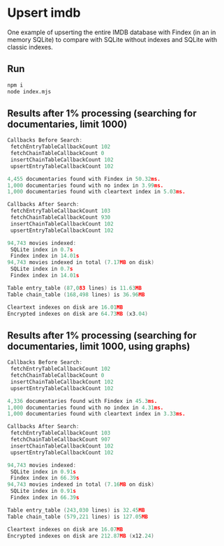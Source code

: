 # Upsert imdb

One example of upserting the entire IMDB database with Findex (in an in memory SQLite) to compare with SQLite without indexes and SQLite with classic indexes.

## Run

```sh
npm i
node index.mjs
```

## Results after 1% processing (searching for documentaries, limit 1000)

```c
Callbacks Before Search:
 fetchEntryTableCallbackCount 102
 fetchChainTableCallbackCount 0
 insertChainTableCallbackCount 102
 upsertEntryTableCallbackCount 102

4,455 documentaries found with Findex in 50.32ms.
1,000 documentaries found with no index in 3.99ms.
1,000 documentaries found with cleartext index in 5.03ms.

Callbacks After Search:
 fetchEntryTableCallbackCount 103
 fetchChainTableCallbackCount 930
 insertChainTableCallbackCount 102
 upsertEntryTableCallbackCount 102

94,743 movies indexed:
 SQLite index in 0.7s
 Findex index in 14.01s
94,743 movies indexed in total (7.17MB on disk)
 SQLite index in 0.7s
 Findex index in 14.01s

Table entry_table (87,083 lines) is 11.63MB
Table chain_table (168,498 lines) is 36.96MB

Cleartext indexes on disk are 16.01MB
Encrypted indexes on disk are 64.73MB (x3.04)
```

## Results after 1% processing (searching for documentaries, limit 1000, using graphs)

```c
Callbacks Before Search:
 fetchEntryTableCallbackCount 102
 fetchChainTableCallbackCount 0
 insertChainTableCallbackCount 102
 upsertEntryTableCallbackCount 102

4,336 documentaries found with Findex in 45.3ms.
1,000 documentaries found with no index in 4.31ms.
1,000 documentaries found with cleartext index in 3.33ms.

Callbacks After Search:
 fetchEntryTableCallbackCount 103
 fetchChainTableCallbackCount 907
 insertChainTableCallbackCount 102
 upsertEntryTableCallbackCount 102

94,743 movies indexed:
 SQLite index in 0.91s
 Findex index in 66.39s
94,743 movies indexed in total (7.16MB on disk)
 SQLite index in 0.91s
 Findex index in 66.39s

Table entry_table (243,030 lines) is 32.45MB
Table chain_table (579,221 lines) is 127.05MB

Cleartext indexes on disk are 16.07MB
Encrypted indexes on disk are 212.87MB (x12.24)
```
